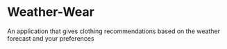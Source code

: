 # Weather-Wear
An application that gives clothing recommendations based on the weather forecast and your preferences

